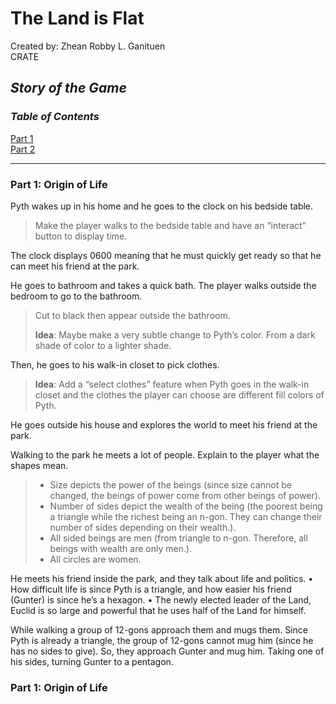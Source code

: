 # The Land is Flat

Created by: Zhean Robby L. Ganituen  
CRATE

## *Story of the Game*
### **_Table of Contents_**

[Part 1](#p1)  
[Part 2](#p2)

---

### Part 1: Origin of Life <a name="p1"></a>
Pyth wakes up in his home and he goes to the clock on his bedside table.
> Make the player walks to the bedside table and have an “interact” button to display time.

The clock displays 0600 meaning that he must quickly get ready so that he can meet his friend at the park. 

He goes to bathroom and takes a quick bath.
The player walks outside the bedroom to go to the bathroom. 
> Cut to black then appear outside the bathroom. 
>
> **Idea**: Maybe make a very subtle change to Pyth’s color. From a dark shade of color to a lighter shade.

Then, he goes to his walk-in closet to pick clothes.
> **Idea**: Add a “select clothes” feature when Pyth goes in the walk-in closet and the clothes the player can choose are different fill colors of Pyth.

He goes outside his house and explores the world to meet his friend at the park.

Walking to the park he meets a lot of people.
Explain to the player what the shapes mean. 
> - Size depicts the power of the beings (since size cannot be changed, the beings of power come from other beings of power).
> - Number of sides depict the wealth of the being (the poorest being a triangle while the richest being an n-gon. They can change their number of sides depending on their wealth.).
> - All sided beings are men (from triangle to n-gon. Therefore, all beings with wealth are only men.).
> - All circles are women.

He meets his friend inside the park, and they talk about life and politics. 
•	How difficult life is since Pyth is a triangle, and how easier his friend (Gunter) is since he’s a hexagon. 
•	The newly elected leader of the Land, Euclid is so large and powerful that he uses half of the Land for himself.

While walking a group of 12-gons approach them and mugs them.
Since Pyth is already a triangle, the group of 12-gons cannot mug him (since he has no sides to give). So, they approach Gunter and mug him. Taking one of his sides, turning Gunter to a pentagon.

### Part 1: Origin of Life <a name="p2"></a>

